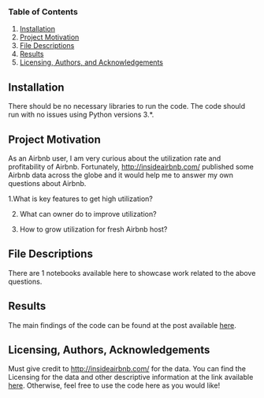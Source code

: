### Table of Contents

1. [Installation](#installation)
2. [Project Motivation](#motivation)
3. [File Descriptions](#files)
4. [Results](#results)
5. [Licensing, Authors, and Acknowledgements](#licensing)

## Installation <a name="installation"></a>

There should be no necessary libraries to run the code.  The code should run with no issues using Python versions 3.*.

## Project Motivation<a name="motivation"></a>

As an Airbnb user, I am very curious about the utilization rate and profitability of Airbnb. Fortunately, http://insideairbnb.com/ published some Airbnb data across the globe and it would help me to answer my own questions about Airbnb.

1.What is key features to get high utilization?

2. What can owner do to improve utilization?

3. How to grow utilization for fresh Airbnb host?

## File Descriptions <a name="files"></a>

There are 1 notebooks available here to showcase work related to the above questions.

## Results<a name="results"></a>

The main findings of the code can be found at the post available [here](https://medium.com/p/e17850344854/edit).

## Licensing, Authors, Acknowledgements<a name="licensing"></a>

Must give credit to http://insideairbnb.com/ for the data.  You can find the Licensing for the data and other descriptive information at the link available [here](http://insideairbnb.com/about.html#disclaimers).  Otherwise, feel free to use the code here as you would like! 
